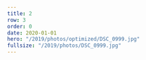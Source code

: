 ```yaml
---
title: 2
row: 3
order: 0
date: 2020-01-01
hero: "/2019/photos/optimized/DSC_0999.jpg"
fullsize: "/2019/photos/DSC_0999.jpg"
---
```

